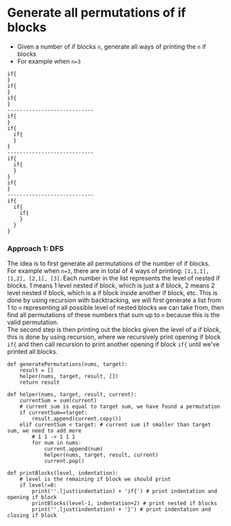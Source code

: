 # Generate all permutations of if blocks
* Given a number of if blocks `n`, generate all ways of printing the `n` if blocks
* For example when `n=3`
```
if{
}
if{
}
if{
}
----------------------------
if{
}
if{
  if{
  }
}
----------------------------
if{
  if{
  }
}
if{
}
----------------------------
if{
  if{
    if{
    }
  }
}
```

### Approach 1: DFS
The idea is to first generate all permutations of the number of if blocks.\
For example when `n=3`, there are in total of 4 ways of printing: `[1,1,1], [1,2], [2,1], [3]`. Each number in the list represents the level of nested if blocks. 1 means 1 level nested if block, which is just a if block, 2 means 2 level nested if block, which is a if block inside another if block, etc. This is done by using recursion with backtracking, we will first generate a list from 1 to `n` representing all possible level of nested blocks we can take from, then find all permutations of these numbers that sum up to `n` because this is the valid permutation.\
The second step is then printing out the blocks given the level of a if block, this is done by using recursion, where we recursively print opening if block `if{` and then call recursion to print another opening if block `if{` until we've printed all blocks.


```python3
def generatePermutations(nums, target):
    result = []
    helper(nums, target, result, [])
    return result

def helper(nums, target, result, current):
    currentSum = sum(current)
    # current sum is equal to target sum, we have found a permutation
    if currentSum==target:
        result.append(current.copy())
    elif currentSum < target: # current sum if smaller than target sum, we need to add more
        # 1 1 -> 1 1 1
        for num in nums:
            current.append(num)
            helper(nums, target, result, current)
            current.pop()
                
def printBlocks(level, indentation):
    # level is the remaining if block we should print
    if level!=0:
        print(''.ljust(indentation) + 'if{') # print indentation and opening if block
        printBlocks(level-1, indentation+2) # print nested if blocks
        print(''.ljust(indentation) + '}') # print indentation and closing if block
```

